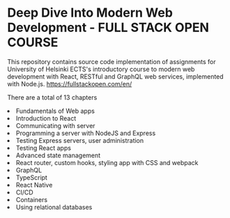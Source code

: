 # Deep Dive Into Modern Web Development - FULL STACK OPEN COURSE

This repository contains source code implementation of assignments for University of Helsinki ECTS's introductory course to modern web development with React, RESTful and GraphQL web services, implemented with Node.js. https://fullstackopen.com/en/

There are a total of 13 chapters

<li>Fundamentals of Web apps</li>
<li>Introduction to React</li>
<li>Communicating with server</li>
<li>Programming a server with NodeJS and Express</li>
<li>Testing Express servers, user administration</li>
<li>Testing React apps</li>
<li>Advanced state management</li>
<li>React router, custom hooks, styling app with CSS and webpack</li>
<li>GraphQL</li>
<li>TypeScript</li>
<li>React Native</li>
<li>CI/CD</li>
<li>Containers</li>
<li>Using relational databases</li>
